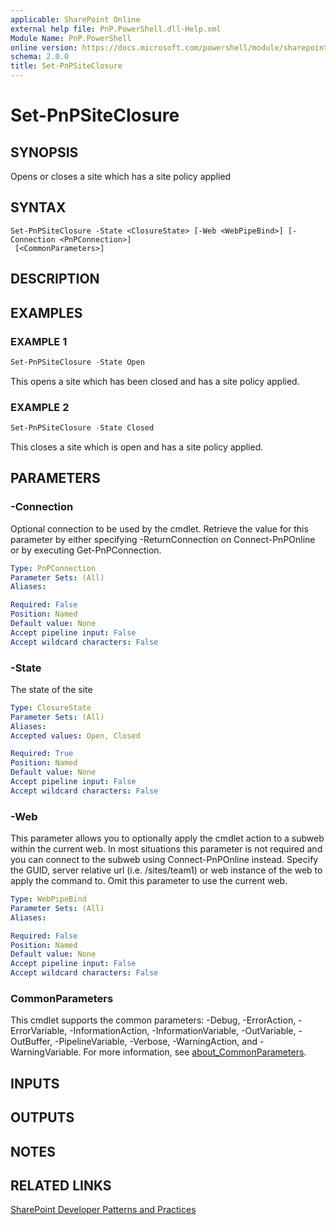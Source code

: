 ```yaml
---
applicable: SharePoint Online
external help file: PnP.PowerShell.dll-Help.xml
Module Name: PnP.PowerShell
online version: https://docs.microsoft.com/powershell/module/sharepoint-pnp/set-pnpsiteclosure
schema: 2.0.0
title: Set-PnPSiteClosure
---
```


# Set-PnPSiteClosure

## SYNOPSIS
Opens or closes a site which has a site policy applied

## SYNTAX

```
Set-PnPSiteClosure -State <ClosureState> [-Web <WebPipeBind>] [-Connection <PnPConnection>]
 [<CommonParameters>]
```

## DESCRIPTION

## EXAMPLES

### EXAMPLE 1
```powershell
Set-PnPSiteClosure -State Open
```

This opens a site which has been closed and has a site policy applied.

### EXAMPLE 2
```powershell
Set-PnPSiteClosure -State Closed
```

This closes a site which is open and has a site policy applied.

## PARAMETERS

### -Connection
Optional connection to be used by the cmdlet. Retrieve the value for this parameter by either specifying -ReturnConnection on Connect-PnPOnline or by executing Get-PnPConnection.

```yaml
Type: PnPConnection
Parameter Sets: (All)
Aliases:

Required: False
Position: Named
Default value: None
Accept pipeline input: False
Accept wildcard characters: False
```

### -State
The state of the site

```yaml
Type: ClosureState
Parameter Sets: (All)
Aliases:
Accepted values: Open, Closed

Required: True
Position: Named
Default value: None
Accept pipeline input: False
Accept wildcard characters: False
```

### -Web
This parameter allows you to optionally apply the cmdlet action to a subweb within the current web. In most situations this parameter is not required and you can connect to the subweb using Connect-PnPOnline instead. Specify the GUID, server relative url (i.e. /sites/team1) or web instance of the web to apply the command to. Omit this parameter to use the current web.

```yaml
Type: WebPipeBind
Parameter Sets: (All)
Aliases:

Required: False
Position: Named
Default value: None
Accept pipeline input: False
Accept wildcard characters: False
```

### CommonParameters
This cmdlet supports the common parameters: -Debug, -ErrorAction, -ErrorVariable, -InformationAction, -InformationVariable, -OutVariable, -OutBuffer, -PipelineVariable, -Verbose, -WarningAction, and -WarningVariable. For more information, see [about_CommonParameters](http://go.microsoft.com/fwlink/?LinkID=113216).

## INPUTS

## OUTPUTS

## NOTES

## RELATED LINKS

[SharePoint Developer Patterns and Practices](https://aka.ms/sppnp)